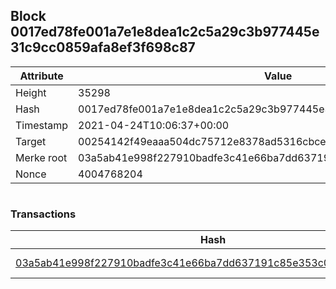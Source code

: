 ## Block 0017ed78fe001a7e1e8dea1c2c5a29c3b977445e31c9cc0859afa8ef3f698c87

Attribute | Value
--- | ---
Height | 35298
Hash | 0017ed78fe001a7e1e8dea1c2c5a29c3b977445e31c9cc0859afa8ef3f698c87
Timestamp | 2021-04-24T10:06:37+00:00
Target | 00254142f49eaaa504dc75712e8378ad5316cbcead634704b3734b6271167cc4
Merke root | 03a5ab41e998f227910badfe3c41e66ba7dd637191c85e353c035eb18aa032c1
Nonce | 4004768204

```

```

### Transactions

Hash | Amount
--- | ---
[03a5ab41e998f227910badfe3c41e66ba7dd637191c85e353c035eb18aa032c1](03a5ab41e998f227910badfe3c41e66ba7dd637191c85e353c035eb18aa032c1.md) | 10.00000000 SKEPTI 

